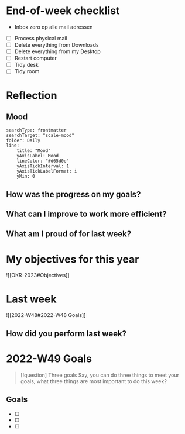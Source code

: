 # End-of-week checklist

- Inbox zero op alle mail adressen
- [ ] Process physical mail
- [ ] Delete everything from Downloads
- [ ] Delete everything from my Desktop
- [ ] Restart computer
- [ ] Tidy desk
- [ ] Tidy room

# Reflection
## Mood
```tracker
searchType: frontmatter
searchTarget: "scale-mood"
folder: Daily
line:
    title: "Mood"
    yAxisLabel: Mood
    lineColor: "#d65d0e"
    yAxisTickInterval: 1
    yAxisTickLabelFormat: i
    yMin: 0
```
## How was the progress on my goals?

## What can I improve to work more efficient?

## What am I proud of for last week?

# My objectives for this year
![[OKR-2023#Objectives]]

# Last week
![[2022-W48#2022-W48 Goals]]

## How did you perform last week?


# 2022-W49 Goals
> [!question] Three goals
> Say, you can do three things to meet your goals, what three things are most important to do this week? 

## Goals
- [ ] 
- [ ] 
- [ ] 
